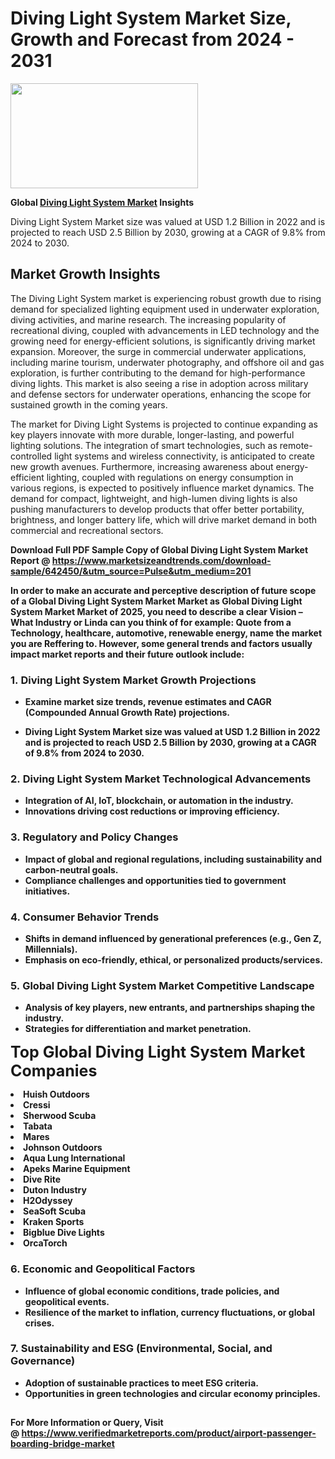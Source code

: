 <H1>Diving Light System Market Size, Growth and Forecast from 2024 - 2031</H1><img class="aligncenter size-medium wp-image-584254" src="https://thirdeyenews.in/wp-content/uploads/2024/09/Global-Market-Research-300x168.jpeg" alt="" width="300" height="168" /><p><strong>Global&nbsp;<a href="https://www.marketsizeandtrends.com/download-sample/642450/&amp;utm_source=Pulse&amp;utm_medium=201">Diving Light System Market</a> Insights</strong></p><p>Diving Light System Market size was valued at USD 1.2 Billion in 2022 and is projected to reach USD 2.5 Billion by 2030, growing at a CAGR of 9.8% from 2024 to 2030.</p><p><h2>Market Growth Insights</h2> <p>The Diving Light System market is experiencing robust growth due to rising demand for specialized lighting equipment used in underwater exploration, diving activities, and marine research. The increasing popularity of recreational diving, coupled with advancements in LED technology and the growing need for energy-efficient solutions, is significantly driving market expansion. Moreover, the surge in commercial underwater applications, including marine tourism, underwater photography, and offshore oil and gas exploration, is further contributing to the demand for high-performance diving lights. This market is also seeing a rise in adoption across military and defense sectors for underwater operations, enhancing the scope for sustained growth in the coming years.</p> <p><strong></strong></p> <p>The market for Diving Light Systems is projected to continue expanding as key players innovate with more durable, longer-lasting, and powerful lighting solutions. The integration of smart technologies, such as remote-controlled light systems and wireless connectivity, is anticipated to create new growth avenues. Furthermore, increasing awareness about energy-efficient lighting, coupled with regulations on energy consumption in various regions, is expected to positively influence market dynamics. The demand for compact, lightweight, and high-lumen diving lights is also pushing manufacturers to develop products that offer better portability, brightness, and longer battery life, which will drive market demand in both commercial and recreational sectors.</p> <p><strong></p><p><span class=""><strong>Download Full PDF Sample Copy of Global Diving Light System Market Report</strong> @ <a href="https://www.marketsizeandtrends.com/download-sample/642450/&amp;utm_source=Pulse&amp;utm_medium=201" target="_blank">https://www.marketsizeandtrends.com/download-sample/642450/&amp;utm_source=Pulse&amp;utm_medium=201</a></span></p><p>In order to make an accurate and perceptive description of future scope of a Global&nbsp;Diving Light System Market Market as Global&nbsp;Diving Light System Market Market of 2025, you need to describe a clear Vision &ndash; What Industry or Linda can you think of for example: Quote from a Technology, healthcare, automotive, renewable energy, name the market you are Reffering to. However, some general trends and factors usually impact market reports and their future outlook include:</p><h3>1.&nbsp;<strong>Diving Light System Market Growth Projections</strong></h3><ul><li>Examine market size trends, revenue estimates and CAGR (Compounded Annual Growth Rate) projections.</li><li><p>Diving Light System Market size was valued at USD 1.2 Billion in 2022 and is projected to reach USD 2.5 Billion by 2030, growing at a CAGR of 9.8% from 2024 to 2030.</p></li></ul><h3>2.&nbsp;<strong>Diving Light System Market Technological Advancements</strong></h3><ul><li>Integration of AI, IoT, blockchain, or automation in the industry.</li><li>Innovations driving cost reductions or improving efficiency.</li></ul><h3>3.&nbsp;<strong>Regulatory and Policy Changes</strong></h3><ul><li>Impact of global and regional regulations, including sustainability and carbon-neutral goals.</li><li>Compliance challenges and opportunities tied to government initiatives.</li></ul><h3>4.&nbsp;<strong>Consumer Behavior Trends</strong></h3><ul><li>Shifts in demand influenced by generational preferences (e.g., Gen Z, Millennials).</li><li>Emphasis on eco-friendly, ethical, or personalized products/services.</li></ul><h3>5.&nbsp;<strong>Global Diving Light System Market Competitive Landscape</strong></h3><ul><li>Analysis of key players, new entrants, and partnerships shaping the industry.</li><li>Strategies for differentiation and market penetration.</li></ul><p data-pm-slice="1 1 []"><span style="color: inherit; font-family: inherit; font-size: 25px;">Top Global Diving Light System Market Companies</span></p><div class="" data-test-id=""><p><li>Huish Outdoors</li><li> Cressi</li><li> Sherwood Scuba</li><li> Tabata</li><li> Mares</li><li> Johnson Outdoors</li><li> Aqua Lung International</li><li> Apeks Marine Equipment</li><li> Dive Rite</li><li> Duton Industry</li><li> H2Odyssey</li><li> SeaSoft Scuba</li><li> Kraken Sports</li><li> Bigblue Dive Lights</li><li> OrcaTorch</li></p></div><h3>6.&nbsp;<strong>Economic and Geopolitical Factors</strong></h3><ul><li>Influence of global economic conditions, trade policies, and geopolitical events.</li><li>Resilience of the market to inflation, currency fluctuations, or global crises.</li></ul><h3>7.&nbsp;<strong>Sustainability and ESG (Environmental, Social, and Governance)</strong></h3><ul><li>Adoption of sustainable practices to meet ESG criteria.</li><li>Opportunities in green technologies and circular economy principles.</li></ul><h2><strong style="font-size: 14px;">For More Information or Query, Visit @&nbsp;</strong><a style="background-color: #ffffff; font-size: 14px;" href="https://www.marketsizeandtrends.com/report/diving-light-system-market/" target="_blank">https://www.verifiedmarketreports.com/product/airport-passenger-boarding-bridge-market</a></h2>

